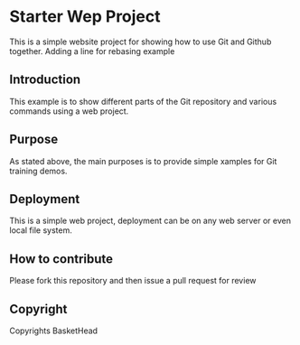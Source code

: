 # Starter Wep Project
This is a simple website project for showing how to use Git and Github together. Adding a line for rebasing example

## Introduction
This example is to show different parts of the Git repository
and various commands using a web project.

## Purpose
As stated above, the main purposes is to provide simple xamples for Git training demos.

## Deployment
This is a simple web project, deployment can be on any web server or even local file system.

## How to contribute
Please fork this repository and then issue a pull request for review

## Copyright
Copyrights BasketHead